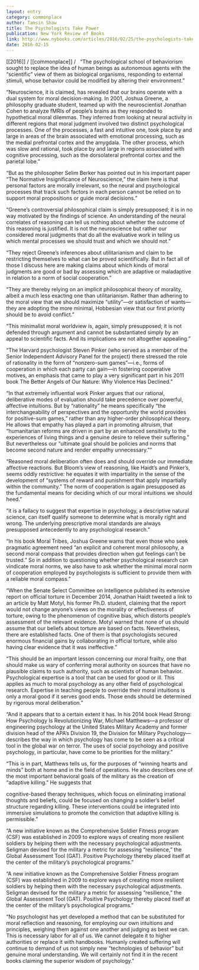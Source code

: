```yaml
---
layout: entry
category: commonplace
author: Tamsin Shaw
title: The Psychologists Take Power
publication: New York Review of Books
link: http://www.nybooks.com/articles/2016/02/25/the-psychologists-take-power/
date: 2016-02-15
---
```


[[2016]] / [[commonplace]] / 
 
“The psychological school of behaviorism sought to replace the idea of human beings as autonomous agents with the “scientific” view of them as biological organisms, responding to external stimuli, whose behavior could be modified by altering their environment.”

“Neuroscience, it is claimed, has revealed that our brains operate with a dual system for moral decision-making. In 2001, Joshua Greene, a philosophy graduate student, teamed up with the neuroscientist Jonathan Cohen to analyze fMRIs of people’s brains as they responded to hypothetical moral dilemmas. They inferred from looking at neural activity in different regions that moral judgment involved two distinct psychological processes. One of the processes, a fast and intuitive one, took place by and large in areas of the brain associated with emotional processing, such as the medial prefrontal cortex and the amygdala. The other process, which was slow and rational, took place by and large in regions associated with cognitive processing, such as the dorsolateral prefrontal cortex and the parietal lobe.”

“But as the philosopher Selim Berker has pointed out in his important paper “The Normative Insignificance of Neuroscience,” the claim here is that personal factors are morally irrelevant, so the neural and psychological processes that track such factors in each person cannot be relied on to support moral propositions or guide moral decisions.”

“Greene’s controversial philosophical claim is simply presupposed; it is in no way motivated by the findings of science. An understanding of the neural correlates of reasoning can tell us nothing about whether the outcome of this reasoning is justified. It is not the neuroscience but rather our considered moral judgments that do all the evaluative work in telling us which mental processes we should trust and which we should not.”

“They reject Greene’s inferences about utilitarianism and claim to be restricting themselves to what can be proved scientifically. But in fact all of those I discuss here are making claims about which kinds of moral judgments are good or bad by assessing which are adaptive or maladaptive in relation to a norm of social cooperation.”

“They are thereby relying on an implicit philosophical theory of morality, albeit a much less exacting one than utilitarianism. Rather than adhering to the moral view that we should maximize “utility”—or satisfaction of wants—they are adopting the more minimal, Hobbesian view that our first priority should be to avoid conflict.”

“This minimalist moral worldview is, again, simply presupposed; it is not defended through argument and cannot be substantiated simply by an appeal to scientific facts. And its implications are not altogether appealing.”

“The Harvard psychologist Steven Pinker (who served as a member of the Senior Independent Advisory Panel for the project) there stressed the role of rationality in the form of “nonzero-sum games”—i.e., forms of cooperation in which each party can gain—in fostering cooperative motives, an emphasis that came to play a very significant part in his 2011 book The Better Angels of Our Nature: Why Violence Has Declined.”

“In that extremely influential work Pinker argues that our rational, deliberative modes of evaluation should take precedence over powerful, affective intuitions. But by “rationality” he means specifically “the interchangeability of perspectives and the opportunity the world provides for positive-sum games,” rather than any higher-order philosophical theory. He allows that empathy has played a part in promoting altruism, that “humanitarian reforms are driven in part by an enhanced sensitivity to the experiences of living things and a genuine desire to relieve their suffering.” But nevertheless our “ultimate goal should be policies and norms that become second nature and render empathy unnecessary.””

“Reasoned moral deliberation often does and should override our immediate affective reactions. But Bloom’s view of reasoning, like Haidt’s and Pinker’s, seems oddly restrictive: he equates it with impartiality in the sense of the development of “systems of reward and punishment that apply impartially within the community.” The norm of cooperation is again presupposed as the fundamental means for deciding which of our moral intuitions we should heed.”

“it is a fallacy to suggest that expertise in psychology, a descriptive natural science, can itself qualify someone to determine what is morally right and wrong. The underlying prescriptive moral standards are always presupposed antecedently to any psychological research.”

“In his book Moral Tribes, Joshua Greene warns that even those who seek pragmatic agreement need “an explicit and coherent moral philosophy, a second moral compass that provides direction when gut feelings can’t be trusted.” So in addition to questioning whether psychological research can vindicate moral norms, we also have to ask whether the minimal moral norm of cooperation employed by psychologists is sufficient to provide them with a reliable moral compass.”

“When the Senate Select Committee on Intelligence published its extensive report on official torture in December 2014, Jonathan Haidt tweeted a link to an article by Matt Motyl, his former Ph.D. student, claiming that the report would not change anyone’s views on the morality or effectiveness of torture, owing to the phenomenon of cognitive bias, which distorts people’s assessment of the relevant evidence. Motyl warned that none of us should assume that our beliefs about torture are based on facts. Nevertheless, there are established facts. One of them is that psychologists secured enormous financial gains by collaborating in official torture, while also having clear evidence that it was ineffective.”

“This should be an important lesson concerning our moral frailty, one that should make us wary of conferring moral authority on sources that have no plausible claims to such authority, such as scientists of human behavior. Psychological expertise is a tool that can be used for good or ill. This applies as much to moral psychology as any other field of psychological research. Expertise in teaching people to override their moral intuitions is only a moral good if it serves good ends. Those ends should be determined by rigorous moral deliberation.”

“And it appears that to a certain extent it has. In his 2014 book Head Strong: How Psychology Is Revolutionizing War, Michael Matthews—a professor of engineering psychology at the United States Military Academy and former division head of the APA’s Division 19, the Division for Military Psychology—describes the way in which psychology has come to be seen as a critical tool in the global war on terror. The uses of social psychology and positive psychology, in particular, have come to be priorities for the military.”

“This is in part, Matthews tells us, for the purposes of “winning hearts and minds” both at home and in the field of operations. He also describes one of the most important behavioral goals of the military as the creation of “adaptive killing.” He suggests that

cognitive-based therapy techniques, which focus on eliminating irrational thoughts and beliefs, could be focused on changing a soldier’s belief structure regarding killing. These interventions could be integrated into immersive simulations to promote the conviction that adaptive killing is permissible.”

“A new initiative known as the Comprehensive Soldier Fitness program (CSF) was established in 2009 to explore ways of creating more resilient soldiers by helping them with the necessary psychological adjustments. Seligman devised for the military a metric for assessing “resilience,” the Global Assessment Tool (GAT). Positive Psychology thereby placed itself at the center of the military’s psychological programs.”

“A new initiative known as the Comprehensive Soldier Fitness program (CSF) was established in 2009 to explore ways of creating more resilient soldiers by helping them with the necessary psychological adjustments. Seligman devised for the military a metric for assessing “resilience,” the Global Assessment Tool (GAT). Positive Psychology thereby placed itself at the center of the military’s psychological programs.”

“No psychologist has yet developed a method that can be substituted for moral reflection and reasoning, for employing our own intuitions and principles, weighing them against one another and judging as best we can. This is necessary labor for all of us. We cannot delegate it to higher authorities or replace it with handbooks. Humanly created suffering will continue to demand of us not simply new “technologies of behavior” but genuine moral understanding. We will certainly not find it in the recent books claiming the superior wisdom of psychology.”
